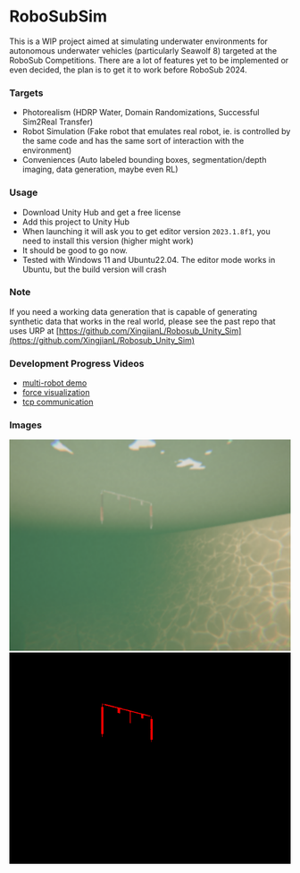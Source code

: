 # RoboSubSim
This is a WIP project aimed at simulating underwater environments for autonomous underwater vehicles (particularly Seawolf 8) targeted at the RoboSub Competitions. There are a lot of features yet to be implemented or even decided, the plan is to get it to work before RoboSub 2024.

### Targets
* Photorealism (HDRP Water, Domain Randomizations, Successful Sim2Real Transfer)
* Robot Simulation (Fake robot that emulates real robot, ie. is controlled by the same code and has the same sort of interaction with the environment)
* Conveniences (Auto labeled bounding boxes, segmentation/depth imaging, data generation, maybe even RL)

### Usage
* Download Unity Hub and get a free license
* Add this project to Unity Hub
* When launching it will ask you to get editor version `2023.1.8f1`, you need to install this version (higher might work)
* It should be good to go now. 
* Tested with Windows 11 and Ubuntu22.04. The editor mode works in Ubuntu, but the build version will crash

### Note
If you need a working data generation that is capable of generating synthetic data that works in the real world, please see the past repo that uses URP at [https://github.com/XingjianL/Robosub_Unity_Sim](https://github.com/XingjianL/Robosub_Unity_Sim)

### Development Progress Videos
* [multi-robot demo](https://www.youtube.com/watch?v=bfAbpL1laIY)
* [force visualization](https://www.youtube.com/watch?v=ErsCroTt8VM)
* [tcp communication](https://youtu.be/co7QoD9fjzU)

### Images
![](./readme_images/0.png) 
![](./readme_images/step0.front_cam.instancesegmentation_0.png)
